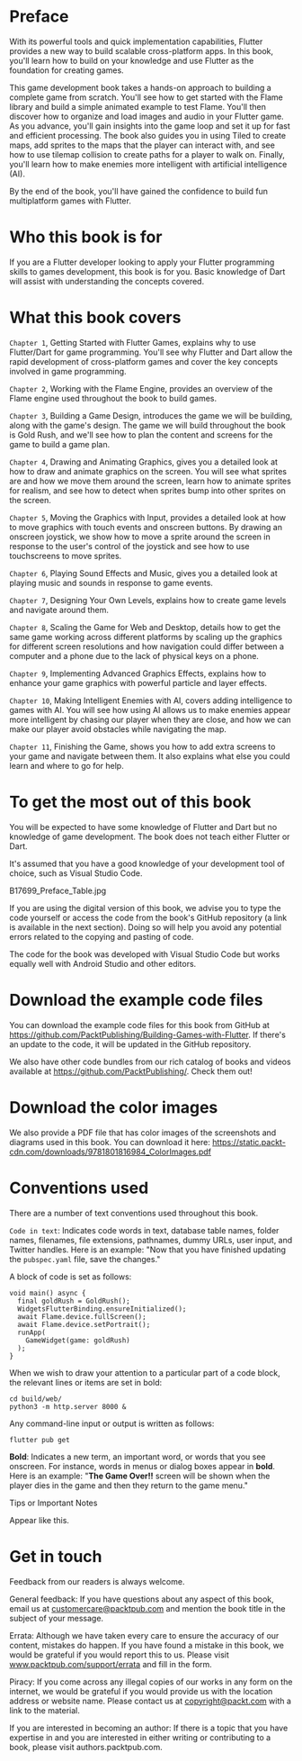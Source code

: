 




# Preface
With its powerful tools and quick implementation capabilities, Flutter provides a new way to build scalable cross-platform apps. In this book, you'll learn how to build on your knowledge and use Flutter as the foundation for creating games.

This game development book takes a hands-on approach to building a complete game from scratch. You'll see how to get started with the Flame library and build a simple animated example to test Flame. You'll then discover how to organize and load images and audio in your Flutter game. As you advance, you'll gain insights into the game loop and set it up for fast and efficient processing. The book also guides you in using Tiled to create maps, add sprites to the maps that the player can interact with, and see how to use tilemap collision to create paths for a player to walk on. Finally, you'll learn how to make enemies more intelligent with artificial intelligence (AI).

By the end of the book, you'll have gained the confidence to build fun multiplatform games with Flutter.

# Who this book is for
If you are a Flutter developer looking to apply your Flutter programming skills to games development, this book is for you. Basic knowledge of Dart will assist with understanding the concepts covered.

# What this book covers
`Chapter 1`, Getting Started with Flutter Games, explains why to use Flutter/Dart for game programming. You'll see why Flutter and Dart allow the rapid development of cross-platform games and cover the key concepts involved in game programming.

`Chapter 2`, Working with the Flame Engine, provides an overview of the Flame engine used throughout the book to build games.

`Chapter 3`, Building a Game Design, introduces the game we will be building, along with the game's design. The game we will build throughout the book is Gold Rush, and we'll see how to plan the content and screens for the game to build a game plan.

`Chapter 4`, Drawing and Animating Graphics, gives you a detailed look at how to draw and animate graphics on the screen. You will see what sprites are and how we move them around the screen, learn how to animate sprites for realism, and see how to detect when sprites bump into other sprites on the screen.

`Chapter 5`, Moving the Graphics with Input, provides a detailed look at how to move graphics with touch events and onscreen buttons. By drawing an onscreen joystick, we show how to move a sprite around the screen in response to the user's control of the joystick and see how to use touchscreens to move sprites.

`Chapter 6`, Playing Sound Effects and Music, gives you a detailed look at playing music and sounds in response to game events.

`Chapter 7`, Designing Your Own Levels, explains how to create game levels and navigate around them.

`Chapter 8`, Scaling the Game for Web and Desktop, details how to get the same game working across different platforms by scaling up the graphics for different screen resolutions and how navigation could differ between a computer and a phone due to the lack of physical keys on a phone.

`Chapter 9`, Implementing Advanced Graphics Effects, explains how to enhance your game graphics with powerful particle and layer effects.

`Chapter 10`, Making Intelligent Enemies with AI, covers adding intelligence to games with AI. You will see how using AI allows us to make enemies appear more intelligent by chasing our player when they are close, and how we can make our player avoid obstacles while navigating the map.

`Chapter 11`, Finishing the Game, shows you how to add extra screens to your game and navigate between them. It also explains what else you could learn and where to go for help.

# To get the most out of this book
You will be expected to have some knowledge of Flutter and Dart but no knowledge of game development. The book does not teach either Flutter or Dart.

It's assumed that you have a good knowledge of your development tool of choice, such as Visual Studio Code.

B17699_Preface_Table.jpg

If you are using the digital version of this book, we advise you to type the code yourself or access the code from the book's GitHub repository (a link is available in the next section). Doing so will help you avoid any potential errors related to the copying and pasting of code.

The code for the book was developed with Visual Studio Code but works equally well with Android Studio and other editors.

# Download the example code files
You can download the example code files for this book from GitHub at https://github.com/PacktPublishing/Building-Games-with-Flutter. If there's an update to the code, it will be updated in the GitHub repository.

We also have other code bundles from our rich catalog of books and videos available at https://github.com/PacktPublishing/. Check them out!

# Download the color images
We also provide a PDF file that has color images of the screenshots and diagrams used in this book. You can download it here: https://static.packt-cdn.com/downloads/9781801816984_ColorImages.pdf

# Conventions used
There are a number of text conventions used throughout this book.

`Code in text`: Indicates code words in text, database table names, folder names, filenames, file extensions, pathnames, dummy URLs, user input, and Twitter handles. Here is an example: "Now that you have finished updating the `pubspec.yaml` file, save the changes."

A block of code is set as follows:
```
void main() async {
  final goldRush = GoldRush();
  WidgetsFlutterBinding.ensureInitialized();
  await Flame.device.fullScreen();
  await Flame.device.setPortrait();
  runApp(
    GameWidget(game: goldRush)
  );
}
```

When we wish to draw your attention to a particular part of a code block, the relevant lines or items are set in bold:
```
cd build/web/
python3 -m http.server 8000 &
```
Any command-line input or output is written as follows:
```
flutter pub get
```

**Bold**: Indicates a new term, an important word, or words that you see onscreen. For instance, words in menus or dialog boxes appear in **bold**. Here is an example: "**The Game Over!!** screen will be shown when the player dies in the game and then they return to the game menu."

Tips or Important Notes

Appear like this.

# Get in touch
Feedback from our readers is always welcome.

General feedback: If you have questions about any aspect of this book, email us at customercare@packtpub.com and mention the book title in the subject of your message.

Errata: Although we have taken every care to ensure the accuracy of our content, mistakes do happen. If you have found a mistake in this book, we would be grateful if you would report this to us. Please visit www.packtpub.com/support/errata and fill in the form.

Piracy: If you come across any illegal copies of our works in any form on the internet, we would be grateful if you would provide us with the location address or website name. Please contact us at copyright@packt.com with a link to the material.

If you are interested in becoming an author: If there is a topic that you have expertise in and you are interested in either writing or contributing to a book, please visit authors.packtpub.com.

